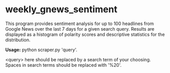 # weekly_gnews_sentiment

This program provides sentiment analysis for up to 100 headlines from Google News over
the last 7 days for a given search query. Results are displayed as a histogram of polarity
scores and descriptive statistics for the distribution.

**Usage:** python scraper.py 'query'.


\<query\> here should be replaced by a search term of your choosing. Spaces in search terms
should be replaced with '%20'.